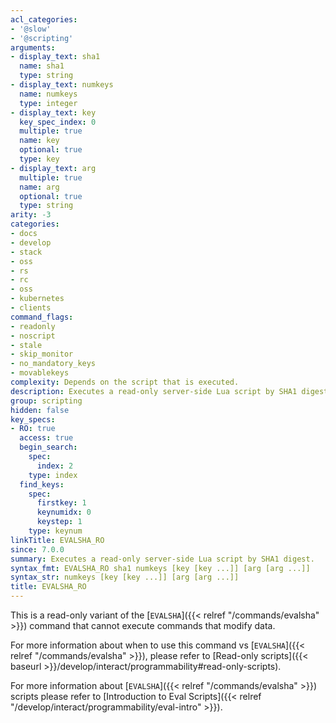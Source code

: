 ```yaml
---
acl_categories:
- '@slow'
- '@scripting'
arguments:
- display_text: sha1
  name: sha1
  type: string
- display_text: numkeys
  name: numkeys
  type: integer
- display_text: key
  key_spec_index: 0
  multiple: true
  name: key
  optional: true
  type: key
- display_text: arg
  multiple: true
  name: arg
  optional: true
  type: string
arity: -3
categories:
- docs
- develop
- stack
- oss
- rs
- rc
- oss
- kubernetes
- clients
command_flags:
- readonly
- noscript
- stale
- skip_monitor
- no_mandatory_keys
- movablekeys
complexity: Depends on the script that is executed.
description: Executes a read-only server-side Lua script by SHA1 digest.
group: scripting
hidden: false
key_specs:
- RO: true
  access: true
  begin_search:
    spec:
      index: 2
    type: index
  find_keys:
    spec:
      firstkey: 1
      keynumidx: 0
      keystep: 1
    type: keynum
linkTitle: EVALSHA_RO
since: 7.0.0
summary: Executes a read-only server-side Lua script by SHA1 digest.
syntax_fmt: EVALSHA_RO sha1 numkeys [key [key ...]] [arg [arg ...]]
syntax_str: numkeys [key [key ...]] [arg [arg ...]]
title: EVALSHA_RO
---
```

This is a read-only variant of the [`EVALSHA`]({{< relref "/commands/evalsha" >}}) command that cannot execute commands that modify data.

For more information about when to use this command vs [`EVALSHA`]({{< relref "/commands/evalsha" >}}), please refer to [Read-only scripts]({{< baseurl >}}/develop/interact/programmability#read-only-scripts).

For more information about [`EVALSHA`]({{< relref "/commands/evalsha" >}}) scripts please refer to [Introduction to Eval Scripts]({{< relref "/develop/interact/programmability/eval-intro" >}}).
